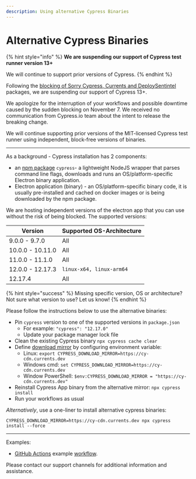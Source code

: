 ```yaml
---
description: Using alternative Cypress Binaries
---
```


# Alternative Cypress Binaries

{% hint style="info" %}
**We are suspending our support of Cypress test runner version 13+**

We will continue to support prior versions of Cypress.
{% endhint %}

Following the [blocking of Sorry Cypress, Currents and DeploySentintel ](https://currents.dev/posts/v13-blocking)packages, we are suspending our support of Cypress 13+.

We apologize for the interruption of your workflows and possible downtime caused by the sudden blocking on November 7. We received no communication from Cypress.io team about the intent to release the breaking change.

We will continue supporting prior versions of the MIT-licensed Cypress test runner using independent, block-free versions of binaries.

***

As a background - Cypress installation has 2 components:

* an [npm package](https://www.npmjs.com/package/cypress) `cypress`- a lightweight NodeJS wrapper that parses command line flags, downloads and runs an OS/platform-specific Electron binary application.
* Electron application (binary) - an OS/platform-specific binary code, it is usually pre-installed and cached on docker images or is being downloaded by the npm package.

We are hosting independent versions of the electron app that you can use without the risk of being blocked. The supported versions:

| Version          | Supported OS-Architecture |
| ---------------- | ------------------------- |
| 9.0.0 - 9.7.0    | All                       |
| 10.0.0 - 10.11.0 | All                       |
| 11.0.0 - 11.1.0  | All                       |
| 12.0.0 - 12.17.3 | `linux-x64, linux-arm64`  |
| 12.17.4          | All                       |

{% hint style="success" %}
Missing specific version, OS or architecture? Not sure what version to use? Let us know!
{% endhint %}

Please follow the instructions below to use the alternative binaries:

* Pin `cypress` version to one of the supported versions in `package.json`
  * For example: `"cypress": "12.17.0"`
  * Update your package manager lock file
* Clean the existing Cypress binary `npx cypress cache clear`
* Define [download mirror](https://docs.cypress.io/guides/references/advanced-installation#Mirroring) by configuring environment variable:
  * Linux: `export CYPRESS_DOWNLOAD_MIRROR=https://cy-cdn.currents.dev`
  * Windows cmd:  `set CYPRESS_DOWNLOAD_MIRROR=https://cy-cdn.currents.dev`
  * Window PowerShell:  `$env:CYPRESS_DOWNLOAD_MIRROR = "https://cy-cdn.currents.dev"`
* Reinstall Cypress App binary from the alternative mirror: `npx cypress install`
* Run your workflows as usual

_Alternatively_, use a one-liner to install alternative cypress binaries:

```
CYPRESS_DOWNLOAD_MIRROR=https://cy-cdn.currents.dev npx cypress install --force
```

***

Examples:

* [GitHub Actions](https://github.com/currents-dev/gh-actions-example/blob/main/.github/workflows/currents.yml) example [workflow](https://github.com/currents-dev/gh-actions-example/actions/runs/6809756956/job/18516652532).

Please contact our support channels for additional information and assistance.
